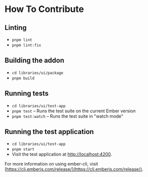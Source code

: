 # How To Contribute

## Linting

- `pnpm lint`
- `pnpm lint:fix`

## Building the addon

- `cd libraries/ui/package`
- `pnpm build`

## Running tests

- `cd libraries/ui/test-app`
- `pnpm test` – Runs the test suite on the current Ember version
- `pnpm test:watch` – Runs the test suite in "watch mode"

## Running the test application

- `cd libraries/ui/test-app`
- `pnpm start`
- Visit the test application at [http://localhost:4200](http://localhost:4200).

For more information on using ember-cli, visit [https://cli.emberjs.com/release/](https://cli.emberjs.com/release/).
